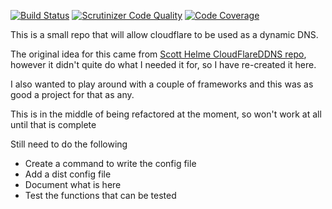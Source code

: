 [![Build Status](https://travis-ci.org/rossmitchell/UpdateCloudFlare.svg?branch=master)](https://travis-ci.org/rossmitchell/UpdateCloudFlare) [![Scrutinizer Code Quality](https://scrutinizer-ci.com/g/rossmitchell/UpdateCloudFlare/badges/quality-score.png?b=master)](https://scrutinizer-ci.com/g/rossmitchell/UpdateCloudFlare/?branch=master) [![Code Coverage](https://scrutinizer-ci.com/g/rossmitchell/UpdateCloudFlare/badges/coverage.png?b=master)](https://scrutinizer-ci.com/g/rossmitchell/UpdateCloudFlare/?branch=master)

This is a small repo that will allow cloudflare to be used as a dynamic DNS.

The original idea for this came from [Scott Helme CloudFlareDDNS repo](https://github.com/ScottHelme/CloudFlareDDNS), however it didn't quite do what I needed it for, so I have re-created it here.

I also wanted to play around with a couple of frameworks and this was as good a project for that as any.

This is in the middle of being refactored at the moment, so won't work at all until that is complete 

Still need to do the following

 * Create a command to write the config file
 * Add a dist config file
 * Document what is here
 * Test the functions that can be tested 
